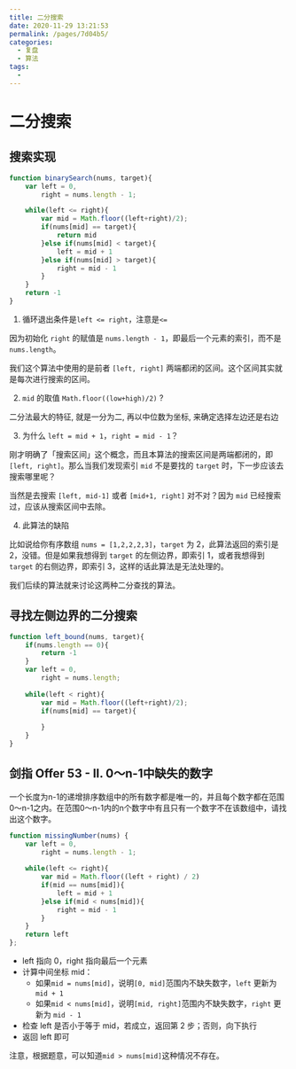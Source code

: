 ```yaml
---
title: 二分搜索
date: 2020-11-29 13:21:53
permalink: /pages/7d04b5/
categories: 
  - 复盘
  - 算法
tags: 
  - 
---
```

# 二分搜索

## 搜索实现

```js
function binarySearch(nums, target){
    var left = 0,
        right = nums.length - 1;

    while(left <= right){  
        var mid = Math.floor((left+right)/2);
        if(nums[mid] == target){
            return mid
        }else if(nums[mid] < target){
            left = mid + 1
        }else if(nums[mid] > target){
            right = mid - 1
        }
    }
    return -1
}
```

1. 循环退出条件是`left <= right`，注意是`<=`

因为初始化 `right` 的赋值是 `nums.length - 1`，即最后一个元素的索引，而不是 `nums.length`。

我们这个算法中使用的是前者 `[left, right]` 两端都闭的区间。这个区间其实就是每次进行搜索的区间。

2. `mid` 的取值 `Math.floor((low+high)/2)` ?

二分法最大的特征, 就是一分为二, 再以中位数为坐标, 来确定选择左边还是右边

3. 为什么 `left = mid + 1`，`right = mid - 1`？

刚才明确了「搜索区间」这个概念，而且本算法的搜索区间是两端都闭的，即 `[left, right]`。那么当我们发现索引 `mid` 不是要找的 `target` 时，下一步应该去搜索哪里呢？

当然是去搜索 `[left, mid-1]` 或者 `[mid+1, right]` 对不对？因为 `mid` 已经搜索过，应该从搜索区间中去除。

4. 此算法的缺陷

比如说给你有序数组 `nums = [1,2,2,2,3]`，`target` 为 2，此算法返回的索引是 2，没错。但是如果我想得到 `target` 的左侧边界，即索引 1，或者我想得到 `target` 的右侧边界，即索引 3，这样的话此算法是无法处理的。

我们后续的算法就来讨论这两种二分查找的算法。


## 寻找左侧边界的二分搜索

```js
function left_bound(nums, target){
    if(nums.length == 0){
        return -1
    }
    var left = 0,
        right = nums.length;
    
    while(left < right){
        var mid = Math.floor((left+right)/2);
        if(nums[mid] == target){
            
        }
    }
}

```







## 剑指 Offer 53 - II. 0～n-1中缺失的数字

一个长度为n-1的递增排序数组中的所有数字都是唯一的，并且每个数字都在范围0～n-1之内。在范围0～n-1内的n个数字中有且只有一个数字不在该数组中，请找出这个数字。

```js
function missingNumber(nums) {
    var left = 0,
        right = nums.length - 1;
    
    while(left <= right){
        var mid = Math.floor((left + right) / 2)
        if(mid == nums[mid]){
            left = mid + 1
        }else if(mid < nums[mid]){
            right = mid - 1
        }
    }
    return left
};
```

- left 指向 0，right 指向最后一个元素
- 计算中间坐标 mid：
    - 如果`mid = nums[mid]`，说明`[0, mid]`范围内不缺失数字，`left` 更新为 `mid + 1`
    - 如果`mid < nums[mid]`，说明`[mid, right]`范围内不缺失数字，`right` 更新为 `mid - 1`
- 检查 left 是否小于等于 mid，若成立，返回第 2 步；否则，向下执行
- 返回 left 即可

注意，根据题意，可以知道`mid > nums[mid]`这种情况不存在。
